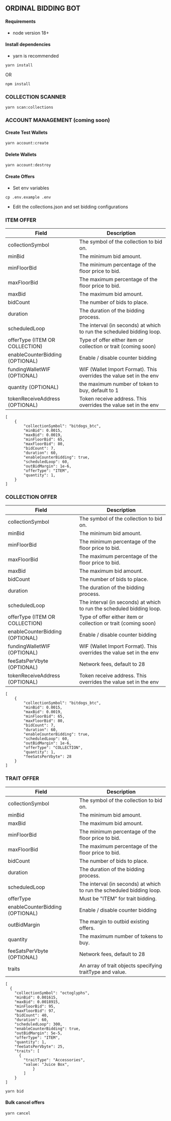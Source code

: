 ## ORDINAL BIDDING BOT

#### Requirements

- node version 18+

#### Install dependencies

- yarn is recommended

`yarn install`

OR

`npm install`

### COLLECTION SCANNER

`yarn scan:collections`

### ACCOUNT MANAGEMENT (coming soon)

#### Create Test Wallets

`yarn account:create`

#### Delete Wallets

`yarn account:destroy`

#### Create Offers

- Set env variables

`cp .env.example .env`

- Edit the collections.json and set bidding configurations

### ITEM OFFER

| Field                           | Description                                                           |
| ------------------------------- | --------------------------------------------------------------------- |
| collectionSymbol                | The symbol of the collection to bid on.                               |
| minBid                          | The minimum bid amount.                                               |
| minFloorBid                     | The minimum percentage of the floor price to bid.                     |
| maxFloorBid                     | The maximum percentage of the floor price to bid.                     |
| maxBid                          | The maximum bid amount.                                               |
| bidCount                        | The number of bids to place.                                          |
| duration                        | The duration of the bidding process.                                  |
| scheduledLoop                   | The interval (in seconds) at which to run the scheduled bidding loop. |
| offerType (ITEM OR COLLECTION)  | Type of offer either item or collection or trait (coming soon)        |
| enableCounterBidding (OPTIONAL) | Enable / disable counter bidding                                      |
| fundingWalletWIF (OPTIONAL)     | WIF (Wallet Import Format). This overrides the value set in the env   |
| quantity (OPTIONAL)             | the maximum number of token to buy, default to 1                      |
| tokenReceiveAddress (OPTIONAL)  | Token receive address. This overrides the value set in the env        |

```
[
  	{
		"collectionSymbol": "bitdogs_btc",
		"minBid": 0.0015,
		"maxBid": 0.0019,
		"minFloorBid": 65,
		"maxFloorBid": 80,
		"bidCount": 7,
		"duration": 60,
		"enableCounterBidding": true,
		"scheduledLoop": 60,
		"outBidMargin": 1e-6,
		"offerType": "ITEM",
		"quantity": 1,
	}
]
```

### COLLECTION OFFER

| Field                           | Description                                                           |
| ------------------------------- | --------------------------------------------------------------------- |
| collectionSymbol                | The symbol of the collection to bid on.                               |
| minBid                          | The minimum bid amount.                                               |
| minFloorBid                     | The minimum percentage of the floor price to bid.                     |
| maxFloorBid                     | The maximum percentage of the floor price to bid.                     |
| maxBid                          | The maximum bid amount.                                               |
| bidCount                        | The number of bids to place.                                          |
| duration                        | The duration of the bidding process.                                  |
| scheduledLoop                   | The interval (in seconds) at which to run the scheduled bidding loop. |
| offerType (ITEM OR COLLECTION)  | Type of offer either item or collection or trait (coming soon)        |
| enableCounterBidding (OPTIONAL) | Enable / disable counter bidding                                      |
| fundingWalletWIF (OPTIONAL)     | WIF (Wallet Import Format). This overrides the value set in the env   |
| feeSatsPerVbyte (OPTIONAL)      | Network fees, default to 28                                           |
| tokenReceiveAddress (OPTIONAL)  | Token receive address. This overrides the value set in the env        |

```
[
  	{
		"collectionSymbol": "bitdogs_btc",
		"minBid": 0.0015,
		"maxBid": 0.0019,
		"minFloorBid": 65,
		"maxFloorBid": 80,
		"bidCount": 7,
		"duration": 60,
		"enableCounterBidding": true,
		"scheduledLoop": 60,
		"outBidMargin": 1e-6,
		"offerType": "COLLECTION",
		"quantity": 1,
		"feeSatsPerVbyte": 28
	}
]
```

### TRAIT OFFER

| Field                           | Description                                                           |
| ------------------------------- | --------------------------------------------------------------------- |
| collectionSymbol                | The symbol of the collection to bid on.                               |
| minBid                          | The minimum bid amount.                                               |
| maxBid                          | The maximum bid amount.                                               |
| minFloorBid                     | The minimum percentage of the floor price to bid.                     |
| maxFloorBid                     | The maximum percentage of the floor price to bid.                     |
| bidCount                        | The number of bids to place.                                          |
| duration                        | The duration of the bidding process.                                  |
| scheduledLoop                   | The interval (in seconds) at which to run the scheduled bidding loop. |
| offerType                       | Must be "ITEM" for trait bidding.                                     |
| enableCounterBidding (OPTIONAL) | Enable / disable counter bidding                                      |
| outBidMargin                    | The margin to outbid existing offers.                                 |
| quantity                        | The maximum number of tokens to buy.                                  |
| feeSatsPerVbyte (OPTIONAL)      | Network fees, default to 28                                           |
| traits                          | An array of trait objects specifying traitType and value.             |

```
[
  {
    "collectionSymbol": "octoglyphs",
    "minBid": 0.001615,
    "maxBid": 0.0018915,
    "minFloorBid": 95,
    "maxFloorBid": 97,
    "bidCount": 40,
    "duration": 60,
    "scheduledLoop": 300,
    "enableCounterBidding": true,
    "outBidMargin": 5e-5,
    "offerType": "ITEM",
    "quantity": 1,
    "feeSatsPerVbyte": 25,
    "traits": [
      {
        "traitType": "Accessories",
        "value: "Juice Box",
			}
		]
	}
]
```

`yarn bid`

#### Bulk cancel offers

`yarn cancel`
